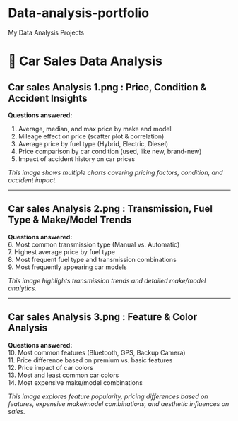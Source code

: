 # Data-analysis-portfolio
My Data Analysis Projects
# 🚗 Car Sales Data Analysis

## Car sales Analysis 1.png : Price, Condition & Accident Insights  
**Questions answered:**  
1. Average, median, and max price by make and model  
2. Mileage effect on price (scatter plot & correlation)  
3. Average price by fuel type (Hybrid, Electric, Diesel)  
4. Price comparison by car condition (used, like new, brand-new)  
5. Impact of accident history on car prices  

*This image shows multiple charts covering pricing factors, condition, and accident impact.*

---

## Car sales Analysis 2.png : Transmission, Fuel Type & Make/Model Trends  
**Questions answered:**  
6. Most common transmission type (Manual vs. Automatic)  
7. Highest average price by fuel type  
8. Most frequent fuel type and transmission combinations  
9. Most frequently appearing car models  
  

*This image highlights transmission trends and detailed make/model analytics.*

---

## Car sales Analysis 3.png : Feature & Color Analysis  
**Questions answered:**  
10. Most common features (Bluetooth, GPS, Backup Camera)  
11. Price difference based on premium vs. basic features  
12. Price impact of car colors  
13. Most and least common car colors  
14. Most expensive make/model combinations


*This image explores feature popularity, pricing differences based on features, expensive make/model combinations, and aesthetic influences on sales.*




